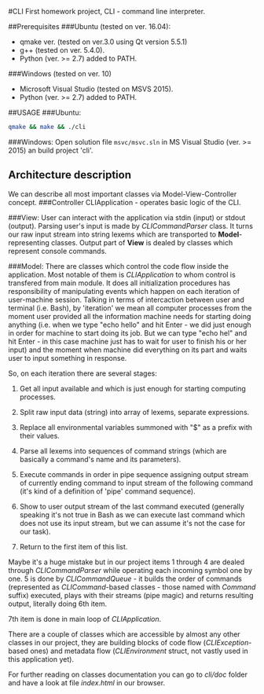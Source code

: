 #CLI
First homework project, CLI - command line interpreter.

##Prerequisites
###Ubuntu (tested on ver. 16.04): 
* qmake ver. (tested on ver.3.0 using Qt version 5.5.1)
* g++ (tested on ver. 5.4.0).
* Python (ver. >= 2.7) added to PATH.

###Windows (tested on ver. 10)
* Microsoft Visual Studio (tested on MSVS 2015).
* Python (ver. >= 2.7) added to PATH.

##USAGE
###Ubuntu:
```bash
qmake && make && ./cli
```

###Windows:
Open solution file `msvc/msvc.sln` in MS Visual Studio (ver. >= 2015) an build project 'cli'.

## Architecture description

We can describe all most important classes via Model-View-Controller concept.
###Controller
CLIApplication - operates basic logic of the CLI.

###View: User can interact with the application via stdin (input) or stdout (output). 
Parsing user's input is made by *CLICommandParser* class. It turns our raw input stream into string lexems 
which are transported to **Model**-representing classes.
Output part of **View** is dealed by classes which represent console commands.

###Model:
There are classes which control the code flow inside the application. Most notable of them is *CLIApplication* 
to whom control is transfered from main module. It does all initialization procedures has responsibility of 
manipulating events which happen on each iteration of user-machine session. Talking in terms of intercaction 
between user and terminal (i.e. Bash), by 'iteration' we mean all computer processes from the moment user provided 
all the information machine needs for starting doing anything (i.e. when we type "echo hello" and hit Enter - we 
did just enough in order for machine to start doing its job. But we can type "echo hel\" and hit Enter - in this case 
machine just has to wait for user to finish his or her input) and the moment when machine did everything on its part and 
waits user to input something in response. 

So, on each iteration there are several stages:

1. Get all input available and which is just enough for starting computing processes.

2. Split raw input data (string) into array of lexems, separate expressions.

3. Replace all environmental variables summoned with "$" as a prefix with their values.

4. Parse all lexems into sequences of command strings (which are basically a command's name and its parameters).

5. Execute commands in order in pipe sequence assigning output stream of currently ending command to input stream 
of the following command (it's kind of a definition of 'pipe' command sequence).

6. Show to user output stream of the last command executed (generally speaking it's not true in Bash as we can execute 
last command which does not use its input stream, but we can assume it's not the case for our task).

7. Return to the first item of this list.

Maybe it's a huge mistake but in our project items 1 through 4 are dealed through *CLICommandParser* while operating 
each incoming symbol one by one. 5 is done by *CLICommandQueue* - it builds the order of commands (represented
as *CLICommand*-based classes - those named with *Command* suffix) executed, plays with their streams (pipe magic) and returns resulting output, 
literally doing 6th item.

7th item is done in main loop of *CLIApplication*.

There are a couple of classes which are accessible by almost any other classes in our project, 
they are building blocks of code flow (*CLIException*-based ones) and metadata flow (*CLIEnvironment* struct, not
vastly used in this application yet).

For further reading on classes documentation you can go to _cli/doc_ folder and have a look at file _index.html_ in our browser.

